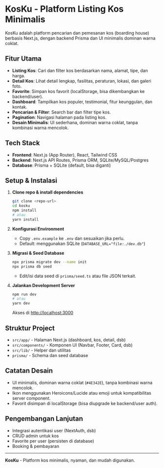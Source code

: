 # KosKu - Platform Listing Kos Minimalis

KosKu adalah platform pencarian dan pemesanan kos (boarding house) berbasis Next.js, dengan backend Prisma dan UI minimalis dominan warna coklat.

## Fitur Utama

- **Listing Kos**: Cari dan filter kos berdasarkan nama, alamat, tipe, dan harga.
- **Detail Kos**: Lihat detail lengkap, fasilitas, peraturan, lokasi, dan galeri foto.
- **Favorite**: Simpan kos favorit (localStorage, bisa dikembangkan ke backend/user).
- **Dashboard**: Tampilkan kos populer, testimonial, fitur keunggulan, dan kontak.
- **Pencarian & Filter**: Search bar dan filter tipe kos.
- **Pagination**: Navigasi halaman pada listing kos.
- **Desain Minimalis**: UI sederhana, dominan warna coklat, tanpa kombinasi warna mencolok.

## Tech Stack

- **Frontend**: Next.js (App Router), React, Tailwind CSS
- **Backend**: Next.js API Routes, Prisma ORM, SQLite/MySQL/Postgres
- **Database**: Prisma + SQLite (default, bisa diganti)

## Setup & Instalasi

1. **Clone repo & install dependencies**

   ```bash
   git clone <repo-url>
   cd kosku
   npm install
   # atau
   yarn install
   ```

2. **Konfigurasi Environment**

   - Copy `.env.example` ke `.env` dan sesuaikan jika perlu.
   - Default: menggunakan SQLite (`DATABASE_URL="file:./dev.db"`)

3. **Migrasi & Seed Database**

   ```bash
   npx prisma migrate dev --name init
   npx prisma db seed
   ```

   - Edit/isi data seed di `prisma/seed.ts` atau file JSON terkait.

4. **Jalankan Development Server**
   ```bash
   npm run dev
   # atau
   yarn dev
   ```
   Akses di [http://localhost:3000](http://localhost:3000)

## Struktur Project

- `src/app/` - Halaman Next.js (dashboard, kos, detail, dsb)
- `src/components/` - Komponen UI (Navbar, Footer, Card, dsb)
- `src/lib/` - Helper dan utilitas
- `prisma/` - Schema dan seed database

## Catatan Desain

- UI minimalis, dominan warna coklat (`#4E342E`), tanpa kombinasi warna mencolok.
- Ikon menggunakan Heroicons/Lucide atau emoji untuk kompatibilitas server component.
- Favorit disimpan di localStorage (bisa diupgrade ke backend/user auth).

## Pengembangan Lanjutan

- Integrasi autentikasi user (NextAuth, dsb)
- CRUD admin untuk kos
- Favorite per user (persisten di database)
- Booking & pembayaran

---

**KosKu** - Platform kos minimalis, nyaman, dan mudah digunakan.
